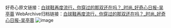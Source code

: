 好奇心原文链接：[白球鞋再度流行，你穿过的那双还在吗？_时尚_好奇心日报-吴亭蓉](https://www.qdaily.com/articles/4950.html)
WebArchive归档链接：[白球鞋再度流行，你穿过的那双还在吗？_时尚_好奇心日报-吴亭蓉](http://web.archive.org/web/20181002165820/http://www.qdaily.com:80/articles/4950.html)
![image](http://ww3.sinaimg.cn/large/007d5XDply1g3wgdfncahj30u06yz4qp)